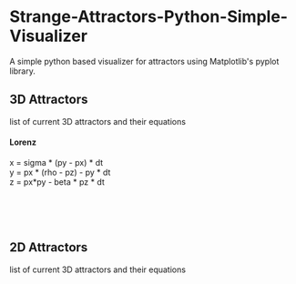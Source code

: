 # Strange-Attractors-Python-Simple-Visualizer


A simple python based visualizer for attractors using Matplotlib's pyplot library.

## 3D Attractors

list of current 3D attractors and their equations

#### Lorenz 

x = sigma * (py - px) * dt <br>
y = px * (rho - pz) - py * dt <br>
z = px*py - beta * pz * dt <br>

<br><br><br>

## 2D Attractors

list of current 3D attractors and their equations
